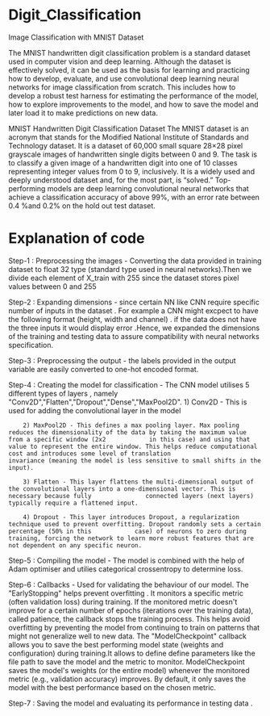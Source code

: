 # Digit_Classification
Image Classification with MNIST Dataset

The MNIST handwritten digit classification problem is a standard dataset used in computer vision and deep learning.
Although the dataset is effectively solved, it can be used as the basis for learning and practicing how to develop, evaluate, and use convolutional deep learning neural networks for image classification from scratch. This includes how to develop a robust test harness for estimating the performance of the model, how to explore improvements to the model, and how to save the model and later load it to make predictions on new data.

MNIST Handwritten Digit Classification Dataset The MNIST dataset is an acronym that stands for the Modified National Institute of Standards and Technology dataset.
It is a dataset of 60,000 small square 28×28 pixel grayscale images of handwritten single digits between 0 and 9.
The task is to classify a given image of a handwritten digit into one of 10 classes representing integer values from 0 to 9, inclusively.
It is a widely used and deeply understood dataset and, for the most part, is “solved.” Top-performing models are deep learning convolutional neural networks that achieve a classification accuracy of above 99%, with an error rate between 0.4 %and 0.2% on the hold out test dataset.

# Explanation of code

Step-1 : Preprocessing the images - Converting the data provided in training dataset to float 32 type (standard type used in neural networks).Then we divide each element of X_train with 255 since the dataset stores pixel values between 0 and 255 

Step-2 : Expanding dimensions - since certain NN like CNN require specific number of inputs in the dataset . For example a CNN might excpect to have the following format (height, width and channel) . if the data does not have the three inputs it would display error .Hence, we expanded the dimensions of the training and testing data to assure compatibility with neural networks specification. 

Step-3 : Preprocessing the output - the labels provided in the output variable are easily converted to one-hot encoded format.

Step-4 : Creating the model for classification - The CNN model utilises 5 different types of layers , namely "Conv2D","Flatten","Dropout","Dense","MaxPool2D". 
        1) Conv2D - This is used for adding the convolutional layer in the model 
        
        2) MaxPool2D - This defines a max pooling layer. Max pooling reduces the dimensionality of the data by taking the maximum value from a specific window (2x2            in this case) and using that value to represent the entire window. This helps reduce computational cost and introduces some level of translation                    invariance (meaning the model is less sensitive to small shifts in the input).
        
        3) Flatten - This layer flattens the multi-dimensional output of the convolutional layers into a one-dimensional vector. This is necessary because fully               connected layers (next layers) typically require a flattened input.
        
        4) Dropout - This layer introduces Dropout, a regularization technique used to prevent overfitting. Dropout randomly sets a certain percentage (50% in this            case) of neurons to zero during training, forcing the network to learn more robust features that are not dependent on any specific neuron.
Step-5 : Compiling the model -  The model is combined with the help of Adam optimiser and utilies categorical crossentropy to determine loss.

Step-6 : Callbacks - Used for validating the behaviour of our model. The "EarlyStopping" helps prevent overfitting . It monitors a specific metric (often validation loss) during training. If the monitored metric doesn't improve for a certain number of epochs (iterations over the training data), called patience, the callback stops the training process. This helps avoid overfitting by preventing the model from continuing to train on patterns that might not generalize well to new data. The "ModelCheckpoint" callback allows you to save the best performing model state (weights and configuration) during training.It allows to define define parameters like the file path to save the model and the metric to monitor. ModelCheckpoint saves the model's weights (or the entire model) whenever the monitored metric (e.g., validation accuracy) improves. By default, it only saves the model with the best performance based on the chosen metric.

Step-7 : Saving the model and evaluating its performance in testing data .

        
